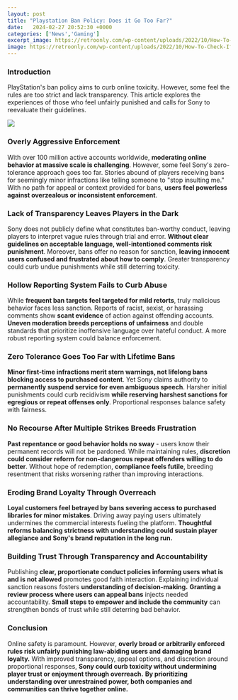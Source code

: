 ```yaml
---
layout: post
title: "Playstation Ban Policy: Does it Go Too Far?"
date:   2024-02-27 20:52:30 +0000
categories: ['News','Gaming']
excerpt_image: https://retroonly.com/wp-content/uploads/2022/10/How-To-Check-If-A-Playstation-Is-Banned-The-Easy-Way.jpg
image: https://retroonly.com/wp-content/uploads/2022/10/How-To-Check-If-A-Playstation-Is-Banned-The-Easy-Way.jpg
---
```


### Introduction
PlayStation's ban policy aims to curb online toxicity. However, some feel the rules are too strict and lack transparency. This article explores the experiences of those who feel unfairly punished and calls for Sony to reevaluate their guidelines.

![](https://retroonly.com/wp-content/uploads/2022/10/How-To-Check-If-A-Playstation-Is-Banned-The-Easy-Way.jpg)
### Overly Aggressive Enforcement
With over 100 million active accounts worldwide, **moderating online behavior at massive scale is challenging**. However, some feel Sony's zero-tolerance approach goes too far. Stories abound of players receiving bans for seemingly minor infractions like telling someone to "stop insulting me." With no path for appeal or context provided for bans, **users feel powerless against overzealous or inconsistent enforcement**. 
### Lack of Transparency Leaves Players in the Dark 
Sony does not publicly define what constitutes ban-worthy conduct, leaving players to interpret vague rules through trial and error. **Without clear guidelines on acceptable language, well-intentioned comments risk punishment**. Moreover, bans offer no reason for sanction, **leaving innocent users confused and frustrated about how to comply**. Greater transparency could curb undue punishments while still deterring toxicity.
### Hollow Reporting System Fails to Curb Abuse
While **frequent ban targets feel targeted for mild retorts**, truly malicious behavior faces less sanction. Reports of racist, sexist, or harassing comments show **scant evidence** of action against offending accounts. **Uneven moderation breeds perceptions of unfairness** and double standards that prioritize inoffensive language over hateful conduct. A more robust reporting system could balance enforcement. 
### Zero Tolerance Goes Too Far with Lifetime Bans  
**Minor first-time infractions merit stern warnings, not lifelong bans blocking access to purchased content**. Yet Sony claims authority to **permanently suspend service for even ambiguous speech**. Harsher initial punishments could curb recidivism **while reserving harshest sanctions for egregious or repeat offenses only**. Proportional responses balance safety with fairness.
### No Recourse After Multiple Strikes Breeds Frustration
**Past repentance or good behavior holds no sway** - users know their permanent records will not be pardoned. While maintaining rules, **discretion could consider reform for non-dangerous repeat offenders willing to do better**. Without hope of redemption, **compliance feels futile**, breeding resentment that risks worsening rather than improving interactions.
### Eroding Brand Loyalty Through Overreach   
**Loyal customers feel betrayed by bans severing access to purchased libraries for minor mistakes**. Driving away paying users ultimately undermines the commercial interests fueling the platform. **Thoughtful reforms balancing strictness with understanding could sustain player allegiance and Sony's brand reputation in the long run.**
### Building Trust Through Transparency and Accountability
Publishing **clear, proportionate conduct policies informing users what is and is not allowed** promotes good faith interaction. Explaining individual sanction reasons fosters **understanding of decision-making.** **Granting a review process where users can appeal bans** injects needed accountability. **Small steps to empower and include the community** can strengthen bonds of trust while still deterring bad behavior. 
### Conclusion
Online safety is paramount. However, **overly broad or arbitrarily enforced rules risk unfairly punishing law-abiding users and damaging brand loyalty.** With improved transparency, appeal options, and discretion around proportional responses, **Sony could curb toxicity without undermining player trust or enjoyment through overreach.** **By prioritizing understanding over unrestrained power, both companies and communities can thrive together online.**